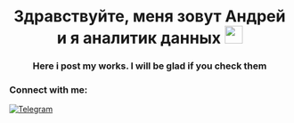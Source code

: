 <h1 align="center">Здравствуйте, меня зовут Андрей и я аналитик данных</a> 
<img src="https://github.com/blackcater/blackcater/raw/main/images/Hi.gif" height="32"/></h1>
<h3 align="center">Here i post my works. I will be glad if you check them </h3>


### Connect with me:
[![Telegram](https://img.shields.io/badge/Telegram-2CA5E0?style=for-the-badge&logo=telegram&logoColor=white)](https://t.me/andrdogg)


